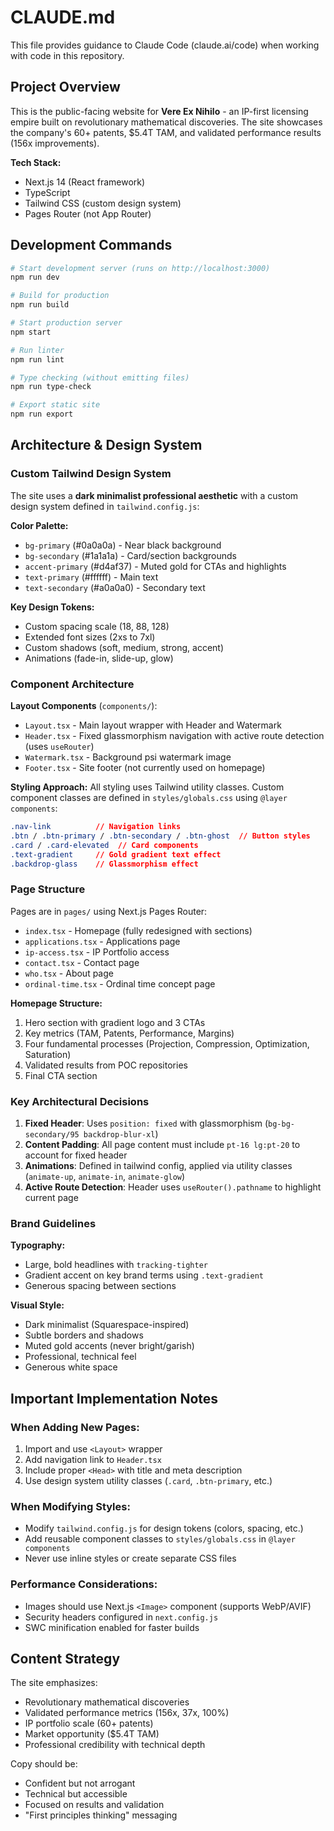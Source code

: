 # CLAUDE.md

This file provides guidance to Claude Code (claude.ai/code) when working with code in this repository.

## Project Overview

This is the public-facing website for **Vere Ex Nihilo** - an IP-first licensing empire built on revolutionary mathematical discoveries. The site showcases the company's 60+ patents, $5.4T TAM, and validated performance results (156x improvements).

**Tech Stack:**
- Next.js 14 (React framework)
- TypeScript
- Tailwind CSS (custom design system)
- Pages Router (not App Router)

## Development Commands

```bash
# Start development server (runs on http://localhost:3000)
npm run dev

# Build for production
npm run build

# Start production server
npm start

# Run linter
npm run lint

# Type checking (without emitting files)
npm run type-check

# Export static site
npm run export
```

## Architecture & Design System

### Custom Tailwind Design System

The site uses a **dark minimalist professional aesthetic** with a custom design system defined in `tailwind.config.js`:

**Color Palette:**
- `bg-primary` (#0a0a0a) - Near black background
- `bg-secondary` (#1a1a1a) - Card/section backgrounds
- `accent-primary` (#d4af37) - Muted gold for CTAs and highlights
- `text-primary` (#ffffff) - Main text
- `text-secondary` (#a0a0a0) - Secondary text

**Key Design Tokens:**
- Custom spacing scale (18, 88, 128)
- Extended font sizes (2xs to 7xl)
- Custom shadows (soft, medium, strong, accent)
- Animations (fade-in, slide-up, glow)

### Component Architecture

**Layout Components** (`components/`):
- `Layout.tsx` - Main layout wrapper with Header and Watermark
- `Header.tsx` - Fixed glassmorphism navigation with active route detection (uses `useRouter`)
- `Watermark.tsx` - Background psi watermark image
- `Footer.tsx` - Site footer (not currently used on homepage)

**Styling Approach:**
All styling uses Tailwind utility classes. Custom component classes are defined in `styles/globals.css` using `@layer components`:

```css
.nav-link          // Navigation links
.btn / .btn-primary / .btn-secondary / .btn-ghost  // Button styles
.card / .card-elevated  // Card components
.text-gradient     // Gold gradient text effect
.backdrop-glass    // Glassmorphism effect
```

### Page Structure

Pages are in `pages/` using Next.js Pages Router:
- `index.tsx` - Homepage (fully redesigned with sections)
- `applications.tsx` - Applications page
- `ip-access.tsx` - IP Portfolio access
- `contact.tsx` - Contact page
- `who.tsx` - About page
- `ordinal-time.tsx` - Ordinal time concept page

**Homepage Structure:**
1. Hero section with gradient logo and 3 CTAs
2. Key metrics (TAM, Patents, Performance, Margins)
3. Four fundamental processes (Projection, Compression, Optimization, Saturation)
4. Validated results from POC repositories
5. Final CTA section

### Key Architectural Decisions

1. **Fixed Header**: Uses `position: fixed` with glassmorphism (`bg-bg-secondary/95 backdrop-blur-xl`)
2. **Content Padding**: All page content must include `pt-16 lg:pt-20` to account for fixed header
3. **Animations**: Defined in tailwind config, applied via utility classes (`animate-up`, `animate-in`, `animate-glow`)
4. **Active Route Detection**: Header uses `useRouter().pathname` to highlight current page

### Brand Guidelines

**Typography:**
- Large, bold headlines with `tracking-tighter`
- Gradient accent on key brand terms using `.text-gradient`
- Generous spacing between sections

**Visual Style:**
- Dark minimalist (Squarespace-inspired)
- Subtle borders and shadows
- Muted gold accents (never bright/garish)
- Professional, technical feel
- Generous white space

## Important Implementation Notes

### When Adding New Pages:
1. Import and use `<Layout>` wrapper
2. Add navigation link to `Header.tsx`
3. Include proper `<Head>` with title and meta description
4. Use design system utility classes (`.card`, `.btn-primary`, etc.)

### When Modifying Styles:
- Modify `tailwind.config.js` for design tokens (colors, spacing, etc.)
- Add reusable component classes to `styles/globals.css` in `@layer components`
- Never use inline styles or create separate CSS files

### Performance Considerations:
- Images should use Next.js `<Image>` component (supports WebP/AVIF)
- Security headers configured in `next.config.js`
- SWC minification enabled for faster builds

## Content Strategy

The site emphasizes:
- Revolutionary mathematical discoveries
- Validated performance metrics (156x, 37x, 100%)
- IP portfolio scale (60+ patents)
- Market opportunity ($5.4T TAM)
- Professional credibility with technical depth

Copy should be:
- Confident but not arrogant
- Technical but accessible
- Focused on results and validation
- "First principles thinking" messaging
